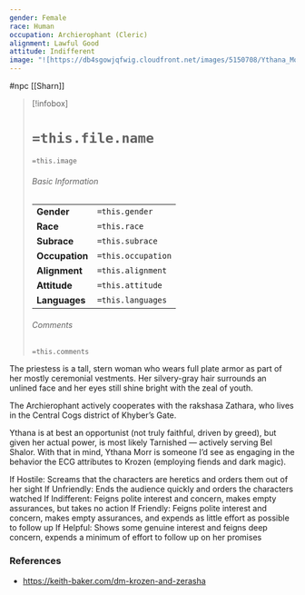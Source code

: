 ```yaml
---
gender: Female
race: Human
occupation: Archierophant (Cleric)
alignment: Lawful Good
attitude: Indifferent
image: "![https://db4sgowjqfwig.cloudfront.net/images/5150708/Ythana_Morr.jpg|250](https://db4sgowjqfwig.cloudfront.net/images/5150708/Ythana_Morr.jpg)"
---
```

 #npc [[Sharn]]

> [!infobox]
> # `=this.file.name`
> `=this.image`
> ###### Basic Information
> |  |  |
> | ---- | ---- |
> | **Gender** | `=this.gender` |
> | **Race** | `=this.race` |
> | **Subrace** | `=this.subrace` |
> | **Occupation** | `=this.occupation` |
> | **Alignment** | `=this.alignment` |
> | **Attitude** | `=this.attitude` |
> | **Languages** | `=this.languages` |
> ###### Comments
> `=this.comments`

The priestess is a tall, stern woman who wears full plate armor as part of her mostly ceremonial vestments. Her silvery-gray hair surrounds an unlined face and her eyes still shine bright with the zeal of youth.

The Archierophant actively cooperates with the rakshasa Zathara, who lives in the Central Cogs district of Khyber’s Gate.

Ythana is at best an opportunist (not truly faithful, driven by greed), but given her actual power, is most likely Tarnished — actively serving Bel Shalor. With that in mind, Ythana Morr is someone I’d see as engaging in the behavior the ECG attributes to Krozen (employing fiends and dark magic).

If Hostile: Screams that the characters are heretics and orders them out of her sight
If Unfriendly: Ends the audience quickly and orders the characters watched
If Indifferent: Feigns polite interest and concern, makes empty assurances, but takes no action
If Friendly: Feigns polite interest and concern, makes empty assurances, and expends as little effort as possible to follow up
If Helpful: Shows some genuine interest and feigns deep concern, expends a minimum of effort to follow up on her promises

### References

* https://keith-baker.com/dm-krozen-and-zerasha
